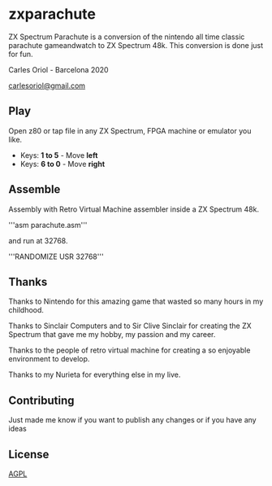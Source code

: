 # zxparachute

ZX Spectrum Parachute is a conversion of the nintendo all time classic parachute gameandwatch to ZX Spectrum 48k.
This conversion is done just for fun.


Carles Oriol - Barcelona 2020

carlesoriol@gmail.com

## Play

Open z80 or tap file in any ZX Spectrum, FPGA machine or emulator you like.

* Keys: **1 to 5** - Move **left** 
* Keys: **6 to 0** - Move **right**


## Assemble

Assembly with Retro Virtual Machine assembler inside a ZX Spectrum 48k.

'''asm parachute.asm'''

and run at 32768.

'''RANDOMIZE USR 32768'''

## Thanks

Thanks to Nintendo for this amazing game that wasted so many hours in my childhood.

Thanks to Sinclair Computers and to Sir Clive Sinclair for creating the ZX Spectrum that gave me my hobby, my passion and my career.

Thanks to the people of retro virtual machine for creating a so enjoyable environment to develop.

Thanks to my Nurieta for everything else in my live.

## Contributing
Just made me know if you want to publish any changes or if you have any ideas

## License
[AGPL](https://choosealicense.com/licenses/agpl/)

